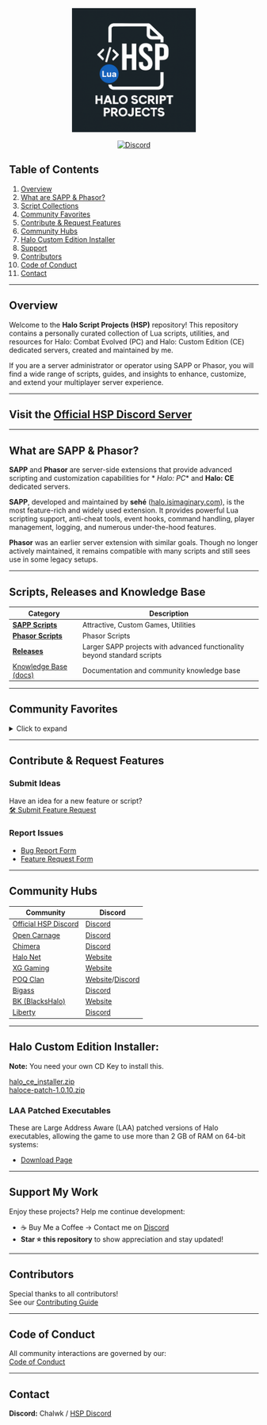 <div align="center">
  <img src="misc/hsp-logo.png" alt="Halo Script Projects" width="250">

[![Discord](https://img.shields.io/badge/Discord-Join_Our_Server-7289DA?style=for-the-badge&logo=discord)](https://discord.gg/D76H7RVPC9)

</div>

## Table of Contents

1. [Overview](#overview)
2. [What are SAPP & Phasor?](#what-are-sapp--phasor)
3. [Script Collections](#scripts-releases-and-knowledge-base)
4. [Community Favorites](#community-favorites)
5. [Contribute & Request Features](#contribute--request-features)
6. [Community Hubs](#community-hubs)
7. [Halo Custom Edition Installer](#halo-custom-edition-installer)
8. [Support](#support-my-work)
9. [Contributors](#contributors)
10. [Code of Conduct](#code-of-conduct)
11. [Contact](#contact)

---

## Overview

Welcome to the **Halo Script Projects (HSP)** repository! This repository contains a personally curated collection of
Lua scripts, utilities, and resources for Halo: Combat Evolved (PC) and Halo: Custom Edition (CE) dedicated servers,
created and maintained by me.

If you are a server administrator or operator using SAPP or Phasor, you will find a wide range of scripts, guides, and
insights to enhance, customize, and extend your multiplayer server experience.

---

## Visit the [Official HSP Discord Server](https://discord.gg/D76H7RVPC9)

---

## What are SAPP & Phasor?

**SAPP** and **Phasor** are server-side extensions that provide advanced scripting and customization capabilities for *
*Halo: PC** and **Halo: CE** dedicated servers.

**SAPP**, developed and maintained by **sehé** ([halo.isimaginary.com](http://halo.isimaginary.com)), is the most
feature-rich and widely used extension. It provides powerful Lua scripting support, anti-cheat tools, event hooks,
command handling, player management, logging, and numerous under-the-hood features.

**Phasor** was an earlier server extension with similar goals. Though no longer actively maintained, it remains
compatible with many scripts and still sees use in some legacy setups.

---

## Scripts, Releases and Knowledge Base

| Category                                                                | Description                                                              |
|-------------------------------------------------------------------------|--------------------------------------------------------------------------|
| [**SAPP Scripts**](./sapp)                                              | Attractive, Custom Games, Utilities                                      |
| [**Phasor Scripts**](./phasor)                                          | Phasor Scripts                                                           |
| [**Releases**](https://github.com/Chalwk/HALO-SCRIPT-PROJECTS/releases) | Larger SAPP projects with advanced functionality beyond standard scripts |
| [Knowledge Base (docs)](docs/knowledge_base)                            | Documentation and community knowledge base                               |

---

## Community Favorites

<details>
<summary>Click to expand</summary>

| Category         | Script                                                                |
|------------------|-----------------------------------------------------------------------|
| **Attractive**   | [Capture The Flag](./sapp/attractive/capture_the_flag.lua)            |
|                  | [Custom Teleports](./sapp/attractive/custom_teleports.lua)            |
|                  | [Deployable Mines](./sapp/attractive/deployable_mines.lua)            |
|                  | [Sprint System](./sapp/attractive/sprint_system.lua)                  |
|                  | [Tactical Insertion](./sapp/attractive/tactical_insertion.lua)        |
|                  | [Tea Bagging](./sapp/attractive/tea_bagging.lua)                      |
|                  | [Uber](./sapp/attractive/uber.lua)                                    |
|                  | [Vanish](./sapp/attractive/vanish.lua)                                |
| **Custom Games** | [Divide and Conquer](./sapp/custom_games/divide_and_conquer.lua)      |
|                  | [Gun Game](./sapp/custom_games/gun_game.lua)                          |
|                  | [Kill Confirmed](./sapp/custom_games/kill_confirmed.lua)              |
|                  | [Melee Attack](./sapp/custom_games/melee_attack.lua)                  |
|                  | [One In The Chamber](./sapp/custom_games/one_in_the_chamber.lua)      |
|                  | [Snipers Dream Team](./sapp/custom_games/snipers_dream_team.lua)      |
|                  | [Tag](./sapp/custom_games/tag.lua)                                    |
|                  | [Zombies Standard](./sapp/custom_games/zombies_standard.lua)          |
|                  | [Zombies Advanced](./sapp/custom_games/zombies_advanced.lua)          |
| **Utility**      | [AFK System](./sapp/utility/afk_system.lua)                           |
|                  | [Anti Impersonator](./sapp/utility/anti_impersonator.lua)             |
|                  | [Auto Message](./sapp/utility/auto_message.lua)                       |
|                  | [Custom Loadouts](./sapp/utility/custom_loadouts.lua)                 |
|                  | [Delay Skip](./sapp/utility/delay_skip.lua)                           |
|                  | [Dynamic Ping Kicker](./sapp/utility/dynamic_ping_kicker.lua)         |
|                  | [Dynamic Score Limit](./sapp/utility/dynamic_score_limit.lua)         |
|                  | [Liberty Vehicle Spawner](./sapp/utility/liberty_vehicle_spawner.lua) |
|                  | [Notify Me](./sapp/utility/notify_me.lua)                             |
|                  | [Race Assistant](./sapp/utility/race_assistant.lua)                   |
|                  | [Server Logger](./sapp/utility/server_logger.lua)                     |
|                  | [Team Shuffler](./sapp/utility/team_shuffler.lua)                     |
|                  | [Weapon Assigner](./sapp/utility/weapon_assigner.lua)                 |
|                  | [Word Buster](./sapp/utility/word_buster.lua)                         |

</details>

---

## Contribute & Request Features

### Submit Ideas

Have an idea for a new feature or script?  
[🛠️ Submit Feature Request](https://github.com/Chalwk/HALO-SCRIPT-PROJECTS/issues/new?template=FEATURE_REQUEST.yaml)

### Report Issues

- [Bug Report Form](https://github.com/Chalwk/HALO-SCRIPT-PROJECTS/issues/new?assignees=Chalwk&labels=Bug%2CNeeds+Triage&projects=&template=BUG_REPORT.yaml&title=%5BBUG%5D+%3Ctitle%3E)
- [Feature Request Form](https://github.com/Chalwk/HALO-SCRIPT-PROJECTS/issues/new?assignees=Chalwk&labels=Feature%2CNeeds+Review&projects=&template=FEATURE_REQUEST.yaml&title=%5BFEATURE%5D+%3Ctitle%3E)

---

## Community Hubs

| Community                                                                                          | Discord                                                               |
|----------------------------------------------------------------------------------------------------|-----------------------------------------------------------------------|
| [Official HSP Discord](https://discord.gg/D76H7RVPC9)                                              | [Discord](https://discord.gg/D76H7RVPC9)                              |
| [Open Carnage](https://opencarnage.net)                                                            | [Discord](https://discord.gg/2pf3Yjb)                                 |
| [Chimera](https://opencarnage.net/index.php?/topic/6916-chimera-download-source-code-and-discord/) | [Discord](https://discord.gg/ZwQeBE2)                                 |
| [Halo Net](https://halonet.net/)                                                                   | [Website](https://halonet.net/)                                       |
| [XG Gaming](https://www.xgclan.com)                                                                | [Website](https://www.xgclan.com)                                     |
| [POQ Clan](http://poqclan.com/)                                                                    | [Website](http://poqclan.com/)/[Discord](https://discord.gg/CgDHE7cc) |
| [Bigass](https://discord.gg/yUKg56uhqG)                                                            | [Discord](https://discord.gg/yUKg56uhqG)                              |
| [BK (BlacksHalo)](https://www.blackshalo.com)                                                      | [Website](https://www.blackshalo.com)                                 |
| [Liberty](https://discord.gg/3J2Zppghz5)                                                           | [Discord](https://discord.gg/3J2Zppghz5)                              |

---

## Halo Custom Edition Installer:

**Note:** You need your own CD Key to install this.

[halo_ce_installer.zip](https://drive.google.com/file/d/1TTiBYhO9JS5Js0exRlygH9pAC2yV1KsV/view?usp=sharing)  
[haloce-patch-1.0.10.zip](https://drive.google.com/file/d/1CIPg3XZ3VIm4ngUnDqLCRNSn9x-jxD6W/view?usp=drive_link)

### LAA Patched Executables

These are Large Address Aware (LAA) patched versions of Halo executables, allowing the game to use more than 2 GB of RAM
on 64-bit systems:

- [Download Page](https://github.com/Chalwk/HALO-SCRIPT-PROJECTS/releases/tag/laa_patched)

---

## Support My Work

Enjoy these projects? Help me continue development:

- ☕ Buy Me a Coffee -> Contact me on [Discord](https://discord.gg/D76H7RVPC9)
- **Star ⭐ this repository** to show appreciation and stay updated!

---

## Contributors

Special thanks to all contributors!  
See our [Contributing Guide](https://github.com/Chalwk/HALO-SCRIPT-PROJECTS/blob/master/CONTRIBUTING.md)

---

## Code of Conduct

All community interactions are governed by our:  
[Code of Conduct](https://github.com/Chalwk/HALO-SCRIPT-PROJECTS/blob/master/CODE_OF_CONDUCT.md)

---

## Contact

**Discord:** Chalwk / [HSP Discord](https://discord.gg/D76H7RVPC9)